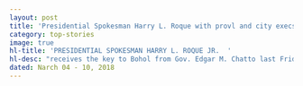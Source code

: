 ```yaml
---
layout: post
title: 'Presidential Spokesman Harry L. Roque with provl and city execs'
category: top-stories
image: true
hl-title: 'PRESIDENTIAL SPOKESMAN HARRY L. ROQUE JR.  '
hl-desc: "receives the key to Bohol from Gov. Edgar M. Chatto last Friday night. Roque arrive d last Friday in time for the opening rites of the Central Visayas Regional Atheltic Association (CVRAA) opening cerermonies on Sunday where he will be the keynote speaker. With the governor were Cong. Rene Relampagos, Cong. Arthur C. Yap, Acting Vice Gov. Vincenzio B. Arcamo, city Mayor Baba Yap Board Member Jade Bautista, Liza Quirog and Atty. Mitchell John Boiser. Roque was accompanied by his wife in the photo. (Photo: FB account of VenReboArigo,EdCom)"
dated: Narch 04 - 10, 2018
---
```


